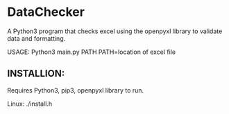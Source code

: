 # DataChecker
<p> A Python3 program that checks excel using the openpyxl library to validate data and formatting.</p>

USAGE: Python3 main.py PATH
PATH=location of excel file

## INSTALLION:
<p>Requires Python3, pip3, openpyxl library to run.</p>
Linux:
	./install.h